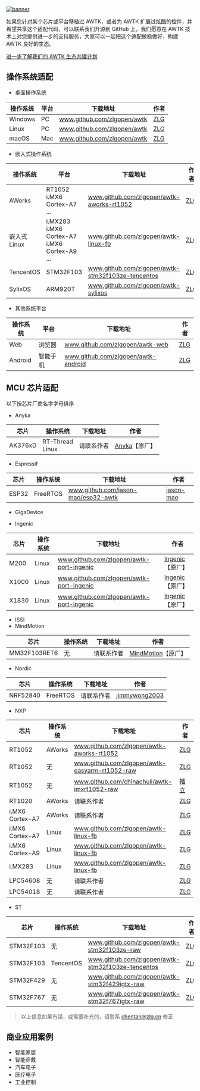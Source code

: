 [![banner](images/awtk_ecology_banner.jpg)](awtk_ecology_intro.md)

如果您针对某个芯片或平台移植过 AWTK，或者为 AWTK 扩展过炫酷的控件，并希望共享这个适配代码，可以联系我们开源到 GitHub 上，我们愿意在 AWTK 技术上对您提供进一步的支持服务，大家可以一起把这个适配做稳做好，构建 AWTK 良好的生态。

[进一步了解我们的 AWTK 生态共建计划](awtk_ecology_intro.md)



## 操作系统适配

- 桌面操作系统

| 操作系统 | 平台 | 下载地址                    | 作者                     |
| -------- | ---- | --------------------------- | ------------------------ |
| Windows  | PC   | www.github.com/zlgopen/awtk | [ZLG](http://www.zlg.cn) |
| Linux    | PC   | www.github.com/zlgopen/awtk | [ZLG](http://www.zlg.cn) |
| macOS    | Mac  | www.github.com/zlgopen/awtk | [ZLG](http://www.zlg.cn) |

- 嵌入式操作系统

| 操作系统     | 平台                                                    | 下载地址                                          | 作者                     |
| ------------ | ------------------------------------------------------- | ------------------------------------------------- | ------------------------ |
| AWorks       | RT1052<br/>i.MX6 Cortex-A7<br/>...                      | www.github.com/zlgopen/awtk-aworks-rt1052         | [ZLG](http://www.zlg.cn) |
| 嵌入式 Linux | i.MX283<br/>i.MX6 Cortex-A7<br/>i.MX6 Cortex-A9<br/>... | www.github.com/zlgopen/awtk-linux-fb              | [ZLG](http://www.zlg.cn) |
| TencentOS    | STM32F103                                               | www.github.com/zlgopen/awtk-stm32f103ze-tencentos | [ZLG](http://www.zlg.cn) |
| SylixOS      | ARM920T                                                 | www.github.com/zlgopen/awtk-sylixos               | [ZLG](http://www.zlg.cn) |

- 其他系统平台

| 操作系统 | 平台     | 下载地址                            | 作者                     |
| -------- | -------- | ----------------------------------- | ------------------------ |
| Web      | 浏览器   | www.github.com/zlgopen/awtk-web     | [ZLG](http://www.zlg.cn) |
| Android  | 智能手机 | www.github.com/zlgopen/awtk-android | [ZLG](http://www.zlg.cn) |




## MCU 芯片适配

以下按芯片厂商名字字母排序

- Anyka

| 芯片    | 操作系统            | 下载地址   | 作者                                  |
| ------- | ------------------- | ---------- | ------------------------------------- |
| AK376xD | RT-Thread<br/>Linux | 请联系作者 | [Anyka](http://www.anyka.com)【原厂】 |

- Espressif

| 芯片  | 操作系统 | 下载地址                            | 作者                                      |
| ----- | -------- | ----------------------------------- | ----------------------------------------- |
| ESP32 | FreeRTOS | www.github.com/jason-mao/esp32-awtk | [jason-mao](https://github.com/jason-mao) |

- GigaDevice

- Ingenic

| 芯片  | 操作系统 | 下载地址                                 | 作者                                         |
| ----- | -------- | ---------------------------------------- | -------------------------------------------- |
| M200  | Linux    | www.github.com/zlgopen/awtk-port-ingenic | [Ingenic](http://www.ingenic.com.cn)【原厂】 |
| X1000 | Linux    | www.github.com/zlgopen/awtk-port-ingenic | [Ingenic](http://www.ingenic.com.cn)【原厂】 |
| X1830 | Linux    | www.github.com/zlgopen/awtk-port-ingenic | [Ingenic](http://www.ingenic.com.cn)【原厂】 |

- ISSI
- MindMotion

| 芯片         | 操作系统 | 下载地址   | 作者                                               |
| ------------ | -------- | ---------- | -------------------------------------------------- |
| MM32F103RET6 | 无       | 请联系作者 | [MindMotion](http://www.mindmotion.com.cn)【原厂】 |

- Nordic

| 芯片     | 操作系统 | 下载地址   | 作者                                                 |
| -------- | -------- | ---------- | ---------------------------------------------------- |
| NRF52840 | FreeRTOS | 请联系作者 | [jimmywong2003](http://www.github.com/jimmywong2003) |

- NXP

| 芯片            | 操作系统 | 下载地址                                       | 作者                                     |
| --------------- | -------- | ---------------------------------------------- | ---------------------------------------- |
| RT1052          | AWorks   | www.github.com/zlgopen/awtk-aworks-rt1052      | [ZLG](http://www.zlg.cn)                 |
| RT1052          | 无       | www.github.com/zlgopen/awtk-easyarm-rt1052-raw | [ZLG](http://www.zlg.cn)                 |
| RT1052          | 无       | www.github.com/chinachuli/awtk-imxrt1052-raw   | [褚立](http://www.github.com/chinachuli) |
| RT1020          | AWorks   | 请联系作者                                     | [ZLG](http://www.zlg.cn)                 |
| i.MX6 Cortex-A7 | AWorks   | 请联系作者                                     | [ZLG](http://www.zlg.cn)                 |
| i.MX6 Cortex-A7 | Linux    | www.github.com/zlgopen/awtk-linux-fb           | [ZLG](http://www.zlg.cn)                 |
| i.MX6 Cortex-A9 | Linux    | www.github.com/zlgopen/awtk-linux-fb           | [ZLG](http://www.zlg.cn)                 |
| i.MX283         | Linux    | www.github.com/zlgopen/awtk-linux-fb           | [ZLG](http://www.zlg.cn)                 |
| LPC54608        | 无       | 请联系作者                                     | [ZLG](http://www.zlg.cn)                 |
| LPC54018        | 无       | 请联系作者                                     | [ZLG](http://www.zlg.cn)                 |

- ST

| 芯片      | 操作系统  | 下载地址                                          | 作者                     |
| --------- | --------- | ------------------------------------------------- | ------------------------ |
| STM32F103 | 无        | www.github.com/zlgopen/awtk-stm32f103ze-raw       | [ZLG](http://www.zlg.cn) |
| STM32F103 | TencentOS | www.github.com/zlgopen/awtk-stm32f103ze-tencentos | [ZLG](http://www.zlg.cn) |
| STM32F429 | 无        | www.github.com/zlgopen/awtk-stm32f429igtx-raw     | [ZLG](http://www.zlg.cn) |
| STM32F767 | 无        | www.github.com/zlgopen/awtk-stm32f767igtx-raw     | [ZLG](http://www.zlg.cn) |

> 以上信息如果有误，或需要补充的，请联系 chentan@zlg.cn 修正
>



## 商业应用案例

- 智能家居
- 智能穿戴
- 汽车电子
- 医疗电子
- 工业控制